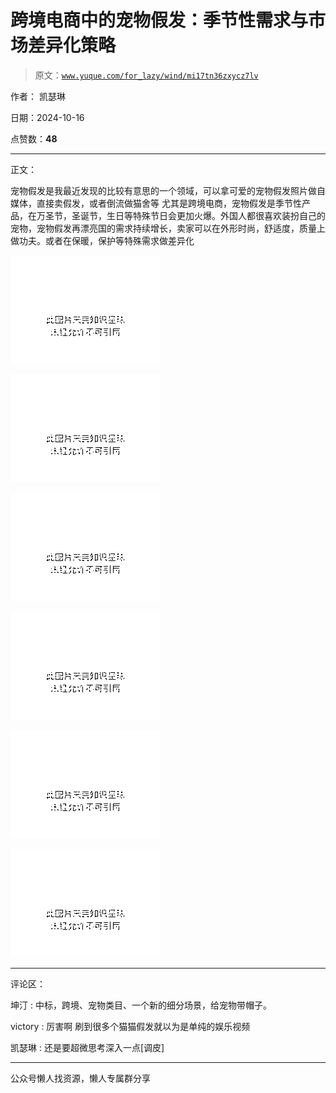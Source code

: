 # 跨境电商中的宠物假发：季节性需求与市场差异化策略

> 原文：[`www.yuque.com/for_lazy/wind/mi17tn36zxycz7lv`](https://www.yuque.com/for_lazy/wind/mi17tn36zxycz7lv)

作者： 凯瑟琳

日期：2024-10-16

点赞数：**48**

* * *

正文：

宠物假发是我最近发现的比较有意思的一个领域，可以拿可爱的宠物假发照片做自媒体，直接卖假发，或者倒流做猫舍等
尤其是跨境电商，宠物假发是季节性产品，在万圣节，圣诞节，生日等特殊节日会更加火爆。外国人都很喜欢装扮自己的宠物，宠物假发再漂亮国的需求持续增长，卖家可以在外形时尚，舒适度，质量上做功夫。或者在保暖，保护等特殊需求做差异化

![](img/e1d67563749674b30ba5afbc309b9f66.png "None")

![](img/adb3153c2be933bdc0ec0521314d9135.png "None")

![](img/1ab7fb834f6e5a032bc53d1a60ec5bc0.png "None")

![](img/df6c28cb05446298c146980b9b917bf7.png "None")

![](img/64595503e957c0ce8cc77a22cb882cb9.png "None")

![](img/2bbaaf9a44827a9ac5ee5b73193d1bab.png "None")

* * *

评论区：

坤汀 : 中标，跨境、宠物类目、一个新的细分场景，给宠物带帽子。

victory : 厉害啊 刷到很多个猫猫假发就以为是单纯的娱乐视频

凯瑟琳 : 还是要超微思考深入一点[调皮]

* * *

公众号懒人找资源，懒人专属群分享